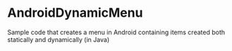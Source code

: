 # AndroidDynamicMenu
Sample code that creates a menu in Android containing items created both statically and dynamically (in Java)
